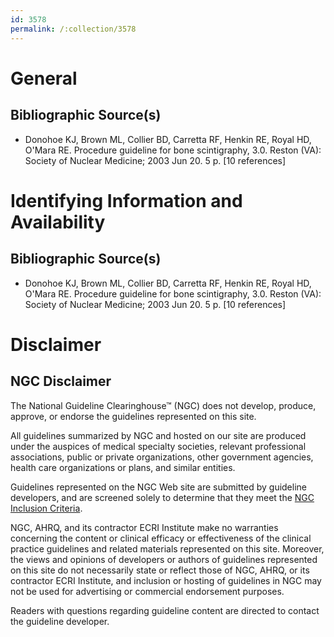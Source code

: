 ```yaml
---
id: 3578
permalink: /:collection/3578
---
```


# General

## Bibliographic Source(s)

- Donohoe KJ, Brown ML, Collier BD, Carretta RF, Henkin RE, Royal HD, O'Mara RE. Procedure guideline for bone scintigraphy, 3.0. Reston (VA): Society of Nuclear Medicine; 2003 Jun 20. 5 p. [10 references]

# Identifying Information and Availability

## Bibliographic Source(s)

- Donohoe KJ, Brown ML, Collier BD, Carretta RF, Henkin RE, Royal HD, O'Mara RE. Procedure guideline for bone scintigraphy, 3.0. Reston (VA): Society of Nuclear Medicine; 2003 Jun 20. 5 p. [10 references]

# Disclaimer

## NGC Disclaimer

The National Guideline Clearinghouse™ (NGC) does not develop, produce, approve, or endorse the guidelines represented on this site.

All guidelines summarized by NGC and hosted on our site are produced under the auspices of medical specialty societies, relevant professional associations, public or private organizations, other government agencies, health care organizations or plans, and similar entities.

Guidelines represented on the NGC Web site are submitted by guideline developers, and are screened solely to determine that they meet the [NGC Inclusion Criteria](/help-and-about/summaries/inclusion-criteria).

NGC, AHRQ, and its contractor ECRI Institute make no warranties concerning the content or clinical efficacy or effectiveness of the clinical practice guidelines and related materials represented on this site. Moreover, the views and opinions of developers or authors of guidelines represented on this site do not necessarily state or reflect those of NGC, AHRQ, or its contractor ECRI Institute, and inclusion or hosting of guidelines in NGC may not be used for advertising or commercial endorsement purposes.

Readers with questions regarding guideline content are directed to contact the guideline developer.

